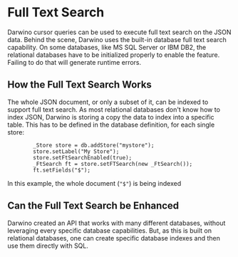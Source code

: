 # Full Text Search

Darwino cursor queries can be used to execute full text search on the JSON data. Behind the scene, Darwino uses the built-in database full text search capability. On some databases, like MS SQL Server or IBM DB2, the relational databases have to be initialized properly to enable the feature. Failing to do that will generate runtime errors.

## How the Full Text Search Works
The whole JSON document, or only a subset of it, can be indexed to support full text search. As most relational databases don't know how to index JSON, Darwino is storing a copy the data to index into a specific table. This has to be defined in the database definition, for each single store:

			_Store store = db.addStore("mystore");
			store.setLabel("My Store");
			store.setFtSearchEnabled(true);
			_FtSearch ft = store.setFTSearch(new _FtSearch());
			ft.setFields("$");

In this example, the whole document (`"$"`) is being indexed

## Can the Full Text Search be Enhanced
Darwino created an API that works with many different databases, without leveraging every specific database capabilities. But, as this is built on relational databases, one can create specific database indexes and then use them directly with SQL.
